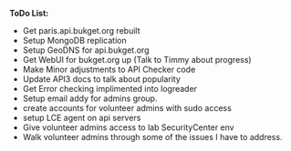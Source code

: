 __ToDo List:__

* Get paris.api.bukget.org rebuilt
* Setup MongoDB replication
* Setup GeoDNS for api.bukget.org
* Get WebUI for bukget.org up (Talk to Timmy about progress)
* Make Minor adjustments to API Checker code
* Update API3 docs to talk about popularity
* Get Error checking implimented into logreader
* Setup email addy for admins group.
* create accounts for volunteer admins with sudo access
* setup LCE agent on api servers
* Give volunteer admins access to lab SecurityCenter env
* Walk volunteer admins through some of the issues I have to address.